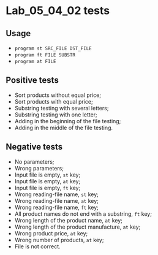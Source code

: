 # Lab_05_04_02 tests
## Usage
- `program st SRC_FILE DST_FILE`
- `program ft FILE SUBSTR`
- `program at FILE`
## Positive tests
- Sort products without equal price;
- Sort products with equal price;
- Substring testing with several letters;
- Substring testing with one letter;
- Adding in the beginning of the file testing;
- Adding in the middle of the file testing.
## Negative tests
- No parameters;
- Wrong parameters;
- Input file is empty, `st` key;
- Input file is empty, `at` key;
- Input file is empty, `ft` key;
- Wrong reading-file name, `st` key;
- Wrong reading-file name, `at` key;
- Wrong reading-file name, `ft` key;
- All product names do not end with a substring, `ft` key;
- Wrong length of the product name, `at` key;
- Wrong length of the product manufacture, `at` key;
- Wrong product price, `at` key;
- Wrong number of products, `at` key;
- File is not correct.
